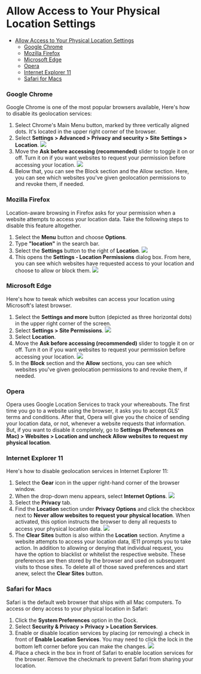 # Allow Access to Your Physical Location Settings

- [Allow Access to Your Physical Location Settings](#allow-access-to-your-physical-location-settings)
    - [Google Chrome](#google-chrome)
    - [Mozilla Firefox](#mozilla-firefox)
    - [Microsoft Edge](#microsoft-edge)
    - [Opera](#opera)
    - [Internet Explorer 11](#internet-explorer-11)
    - [Safari for Macs](#safari-for-macs)

### Google Chrome
Google Chrome is one of the most popular browsers available, Here's how to disable its geolocation services:

1. Select Chrome's Main Menu button, marked by three vertically aligned dots. It's located in the upper right corner of the browser.
2. Select **Settings > Advanced > Privacy and security > Site Settings > Location**.
![](https://www.lifewire.com/thmb/E3N6Z-bk4ZgB7DvLuYXvpwPhIKU=/2106x0/filters:no_upscale():max_bytes(150000):strip_icc():format(webp)/001_denying-access-to-your-location-4027789-9e83f959faea489ab27f2b7abd8e57d5.jpg)
3. Move the **Ask before accessing (recommended)** slider to toggle it on or off. Turn it on if you want websites to request your permission before accessing your location.
![](https://www.lifewire.com/thmb/_p-jPoPYDU9SZ8WVeX2_L681UIw=/1500x0/filters:no_upscale():max_bytes(150000):strip_icc():format(webp)/002_denying-access-to-your-location-4027789-2255b3b8d92b466a8220379094c942e8.jpg)
4. Below that, you can see the Block section and the Allow section. Here, you can see which websites you've given geolocation permissions to and revoke them, if needed.

### Mozilla Firefox
Location-aware browsing in Firefox asks for your permission when a website attempts to access your location data. Take the following steps to disable this feature altogether.

1. Select the **Menu** button and choose **Options**.
2. Type **"location"** in the search bar.
3. Select the **Settings** button to the right of **Location**.
![](https://www.lifewire.com/thmb/Ro5XvYJTuitKyAN_uXxjq99MY9E=/2652x0/filters:no_upscale():max_bytes(150000):strip_icc():format(webp)/006_denying-access-to-your-location-4027789-1af0ab152164412bbd92ce4553ee7dd0.jpg)
4. This opens the **Settings - Location Permissions** dialog box. From here, you can see which websites have requested access to your location and choose to allow or block them.
![](https://www.lifewire.com/thmb/bUqkrzI0XIliy_y5E3x8uiq6Bxk=/2652x0/filters:no_upscale():max_bytes(150000):strip_icc():format(webp)/007_denying-access-to-your-location-4027789-76966ff11851442e9edfaa730fe28247.jpg)

### Microsoft Edge
Here's how to tweak which websites can access your location using Microsoft's latest browser.

1. Select the **Settings and more** button (depicted as three horizontal dots) in the upper right corner of the screen.
2. Select **Settings > Site Permissions**.
![](https://www.lifewire.com/thmb/-Xa-g_j2bmtmnZexWtqD3tHGM88=/1748x0/filters:no_upscale():max_bytes(150000):strip_icc():format(webp)/Capture-6d9eb722d5c8416d9683e079045d39da.JPG)
3. Select **Location**.
4. Move the **Ask before accessing (recommended)** slider to toggle it on or off. Turn it on if you want websites to request your permission before accessing your location.
![](https://www.lifewire.com/thmb/XnPKvtVOBTv5BOrh9M-cvfA6SHs=/1151x0/filters:no_upscale():max_bytes(150000):strip_icc():format(webp)/Capture-d12f0b53239a41e9be1ea05ac5e9f18b.JPG)
5. In the **Block** section and the **Allow** sections, you can see which websites you've given geolocation permissions to and revoke them, if needed.

### Opera
Opera uses Google Location Services to track your whereabouts. The first time you go to a website using the browser, it asks you to accept GLS' terms and conditions. After that, Opera will give you the choice of sending your location data, or not, whenever a website requests that information. But, if you want to disable it completely, go to **Settings (Preferences on Mac) > Websites > Location and uncheck Allow websites to request my physical location**.

### Internet Explorer 11
Here's how to disable geolocation services in Internet Explorer 11:

1. Select the **Gear** icon in the upper right-hand corner of the browser window.
2. When the drop-down menu appears, select **Internet Options**.
![](https://www.lifewire.com/thmb/GEynr27pIes0AiKzn3ddRLvFoWM=/1288x0/filters:no_upscale():max_bytes(150000):strip_icc():format(webp)/004_denying-access-to-your-location-4027789-03bef3a617534df1bfc0429890785e38.jpg)
3. Select the **Privacy** tab.
4. Find the **Location** section under **Privacy Options** and click the checkbox next to **Never allow websites to request your physical location**. When activated, this option instructs the browser to deny all requests to access your physical location data.
![](https://www.lifewire.com/thmb/1OAoCHGHHY7PpobUks0RkaOLoCY=/1133x0/filters:no_upscale():max_bytes(150000):strip_icc():format(webp)/005_denying-access-to-your-location-4027789-ac7be482038143ba8b39f0167ed7edf4.jpg)
5. The **Clear Sites** button is also within the **Location** section. Anytime a website attempts to access your location data, IE11 prompts you to take action. In addition to allowing or denying that individual request, you have the option to blacklist or whitelist the respective website. These preferences are then stored by the browser and used on subsequent visits to those sites. To delete all of those saved preferences and start anew, select the **Clear Sites** button.
 
### Safari for Macs
Safari is the default web browser that ships with all Mac computers. To access or deny access to your physical location in Safari:

1. Click the **System Preferences** option in the Dock.
2. Select **Security & Privacy > Privacy > Location Services**.
3. Enable or disable location services by placing (or removing) a check in front of **Enable Location Services**. You may need to click the lock in the bottom left corner before you can make the changes.
![](https://www.lifewire.com/thmb/BS_Sc0Psdn9A4_2nFUIlRKtSp2g=/1560x0/filters:no_upscale():max_bytes(150000):strip_icc():format(webp)/008_denying-access-to-your-location-4027789-2071eb0b4ac74f1ea093e149aad8864f.jpg)
4. Place a check in the box in front of Safari to enable location services for the browser. Remove the checkmark to prevent Safari from sharing your location.
